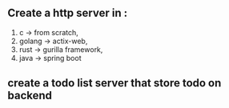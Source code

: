 ## Create a http server in : 
1. c -> from scratch,
2. golang -> actix-web,
3. rust -> gurilla framework,
4. java -> spring boot
## create a todo list server that store todo on backend
## 